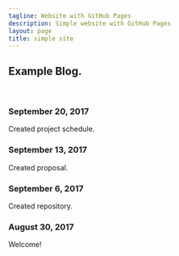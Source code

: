 ```yaml
---
tagline: Website with GitHub Pages
description: Simple website with GitHub Pages
layout: page
title: simple site
---
```


Example Blog.
-------------

 

### September 20, 2017

Created project schedule.

### September 13, 2017

Created proposal.

### September 6, 2017

Created repository.

### August 30, 2017

Welcome!
